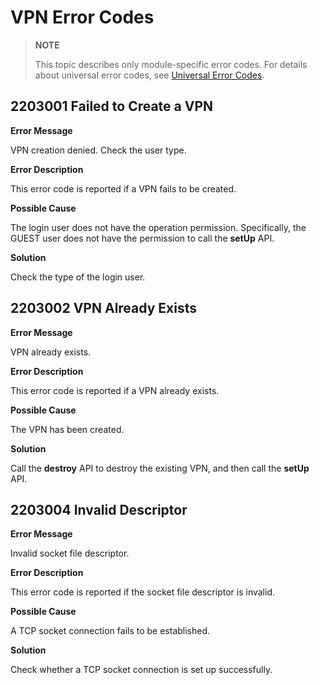 # VPN Error Codes

> **NOTE**
>
> This topic describes only module-specific error codes. For details about universal error codes, see [Universal Error Codes](../errorcode-universal.md).

## 2203001 Failed to Create a VPN

**Error Message**

VPN creation denied. Check the user type.

**Error Description**

This error code is reported if a VPN fails to be created.

**Possible Cause**

The login user does not have the operation permission. Specifically, the GUEST user does not have the permission to call the **setUp** API.

**Solution**

Check the type of the login user.


## 2203002 VPN Already Exists

**Error Message**

VPN already exists.

**Error Description**

This error code is reported if a VPN already exists.

**Possible Cause**

The VPN has been created.

**Solution**

Call the **destroy** API to destroy the existing VPN, and then call the **setUp** API.


## 2203004 Invalid Descriptor

**Error Message**

Invalid socket file descriptor.

**Error Description**

This error code is reported if the socket file descriptor is invalid.

**Possible Cause**

A TCP socket connection fails to be established.

**Solution**

Check whether a TCP socket connection is set up successfully.
